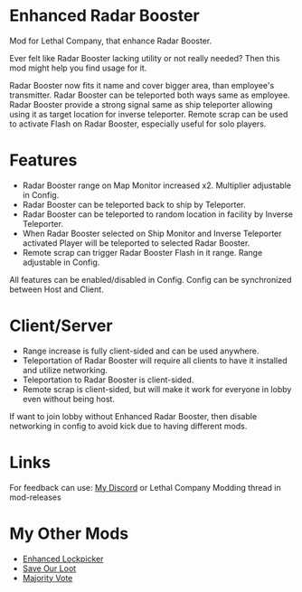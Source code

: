 # Enhanced Radar Booster
Mod for Lethal Company, that enhance Radar Booster.

Ever felt like Radar Booster lacking utility or not really needed? Then this mod might help you find usage for it.

Radar Booster now fits it name and cover bigger area, than employee's transmitter. Radar Booster can be teleported both ways same as employee. Radar Booster provide a strong signal same as ship teleporter allowing using it as target location for inverse teleporter. Remote scrap can be used to activate Flash on Radar Booster, especially useful for solo players.
# Features
* Radar Booster range on Map Monitor increased x2. Multiplier adjustable in Config.
* Radar Booster can be teleported back to ship by Teleporter.
* Radar Booster can be teleported to random location in facility by Inverse Teleporter.
* When Radar Booster selected on Ship Monitor and Inverse Teleporter activated Player will be teleported to selected Radar Booster.
* Remote scrap can trigger Radar Booster Flash in it range. Range adjustable in Config.

All features can be enabled/disabled in Config. Config can be synchronized between Host and Client.
# Client/Server
* Range increase is fully client-sided and can be used anywhere.
* Teleportation of Radar Booster will require all clients to have it installed and utilize networking.
* Teleportation to Radar Booster is client-sided.
* Remote scrap is client-sided, but will make it work for everyone in lobby even without being host.

If want to join lobby without Enhanced Radar Booster, then disable networking in config to avoid kick due to having different mods.
# Links
For feedback can use:
[My Discord](https://discord.gg/tKsBgzzTsG)
or Lethal Company Modding thread in mod-releases

# My Other Mods
* [Enhanced Lockpicker](https://github.com/MrHydralisk/Lethal-Company-Enhanced-Lockpicker)
* [Save Our Loot](https://github.com/MrHydralisk/Lethal-Company-Save-Our-Loot)
* [Majority Vote](https://github.com/MrHydralisk/Lethal-Company-Majority-Vote)